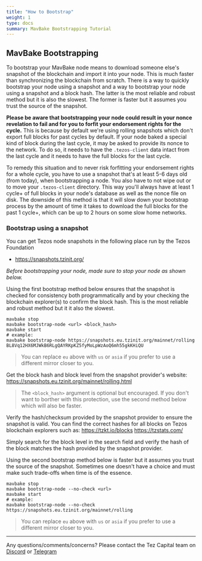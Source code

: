 ```yaml
---
title: "How to Bootstrap"
weight: 1
type: docs
summary: MavBake Bootstrapping Tutorial
---
```


## MavBake Bootstrapping
To bootstrap your MavBake node means to download someone else's snapshot of the blockchain and import it into your node. This is much faster than synchronizing the blockchain from scratch. There is a way to quickly bootstrap your node using a snapshot and a way to bootstrap your node using a snapshot and a block hash. The latter is the most reliable and robust method but it is also the slowest. The former is faster but it assumes you trust the source of the snapshot.

**Please be aware that bootstrapping your node could result in your nonce revelation to fail and for you to forfit your endorsement rights for the cycle.** This is because by default we're using rolling snapshots which don't export full blocks for past cycles by default. If your node baked a special kind of block during the last cycle, it may be asked to provide its nonce to the network. To do so, it needs to have the `.tezos-client` data intact from the last cycle and it needs to have the full blocks for the last cycle.

To remedy this situation and to never risk forfitting your endorsement rights for a whole cycle, you have to use a snapshot that's at least 5-6 days old (from today), when bootstrapping a node. You also have to not wipe out or to move your `.tezos-client` directory. This way you'll always have at least 1 cycle+ of full blocks in your node's database as well as the nonce file on disk. The downside of this method is that it will slow down your bootstrap process by the amount of time it takes to download the full blocks for the past 1 cycle+, which can be up to 2 hours on some slow home networks.

### Bootstrap using a snapshot
You can get Tezos node snapshots in the following place run by the Tezos Foundation 
* https://snapshots.tzinit.org/

*Before bootstrapping your node, made sure to stop your node as shown below.*

Using the first bootstrap method below ensures that the snapshot is checked for consistency both programmatically and by your checking the blockchain explorer(s) to confirm the block hash. This is the most reliable and robust method but it it also the slowest.

   ```
   mavbake stop
   mavbake bootstrap-node <url> <block_hash>
   mavbake start
   # example:
   mavbake bootstrap-node https://snapshots.eu.tzinit.org/mainnet/rolling BL8Vq12HX6MJWkB6RLgQAYRKpKZ5fyMoLpWzAoQ6mh55gkKHiQU
   ```

> You can replace `eu` above with `us` or `asia` if you prefer to use a different mirror closer to you.

Get the block hash and block level from the snapshot provider's website:
https://snapshots.eu.tzinit.org/mainnet/rolling.html

> The `<block_hash>` argument is optional but encouraged. If you don't want to borther with this protection, use the second method below which will also be faster.

Verify the hash/checksum provided by the snapshot provider to ensure the snapshot is valid. You can find the correct hashes for all blocks on Tezos blockchain explorers such as:
https://tzkt.io/blocks
https://tzstats.com/

Simply search for the block level in the search field and verify the hash of the block matches the hash provided by the snapshot provider.

Using the second bootstrap method below is faster but it assumes you trust the source of the snapshot. Sometimes one doesn't have a choice and must make such trade-offs when time is of the essence.

   ```
   mavbake stop
   mavbake bootstrap-node --no-check <url>
   mavbake start
   # example:
   mavbake bootstrap-node --no-check https://snapshots.eu.tzinit.org/mainnet/rolling
   ```
> You can replace `eu` above with `us` or `asia` if you prefer to use a different mirror closer to you.

---

Any questions/comments/concerns? Please contact the Tez Capital team on
[Discord](https://discord.gg/cVGMA4MaNM) or [Telegram](https://t.me/tezcapital) 